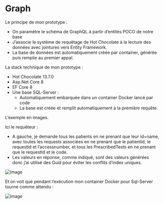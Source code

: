# Graph

Le principe de mon prototype :
-	On paramètre le schéma de GraphQL à partir d’entités POCO de notre base
-	J’associe le système de requêtage de Hot Chocolate à la lecture des données avec jointures vers Entity Framework.
-	La base de données est automatiquement créée par container, générée puis remplie au premier appal.

La stack technique de mon prototype :
-	Hot Chocolate  13.7.0
- Asp.Net Core 8
- EF Core 8
- Une base SQL-Server :
  - Automatiquement embarquée dans un container Docker lancé par code
  - La base est créée et remplit automatiquement à la première requête.

L’exemple en images.

Ici le requêteur :
-	A gauche, je demande tous les patients en ne prenant que leur id+name, avec toutes les requests associées en ne prenant que le patientid, le requestid et l’accessnumber, et tous les PrescribedTests en ne prenant que le requestId et le code.
-	Les valeurs en réponse, comme indiqué, sont des valeurs générées donc j’ai utilisé des Guid pour éviter les conflits d’index uniques.

![image](https://github.com/acoudene/Graph/assets/12967802/ee3f15d7-6483-443d-ba31-ee7f8818e996)

Et on voit que pendant l’exécution mon container Docker pour Sql-Server tourne comme attendu :

![image](https://github.com/acoudene/Graph/assets/12967802/e53baf61-e14c-4650-93a9-667ecf80f62d) 
